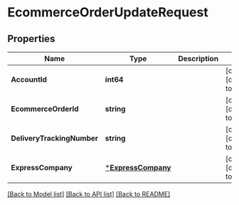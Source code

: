 # EcommerceOrderUpdateRequest

## Properties
Name | Type | Description | Notes
------------ | ------------- | ------------- | -------------
**AccountId** | **int64** |  | [optional] [default to null]
**EcommerceOrderId** | **string** |  | [optional] [default to null]
**DeliveryTrackingNumber** | **string** |  | [optional] [default to null]
**ExpressCompany** | [***ExpressCompany**](ExpressCompany.md) |  | [optional] [default to null]

[[Back to Model list]](../README.md#documentation-for-models) [[Back to API list]](../README.md#documentation-for-api-endpoints) [[Back to README]](../README.md)


